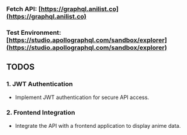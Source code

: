 ### Fetch API: [https://graphql.anilist.co](https://graphql.anilist.co)

### Test Environment: [https://studio.apollographql.com/sandbox/explorer](https://studio.apollographql.com/sandbox/explorer)

## TODOS

### 1. JWT Authentication
- Implement JWT authentication for secure API access.

### 2. Frontend Integration
- Integrate the API with a frontend application to display anime data.